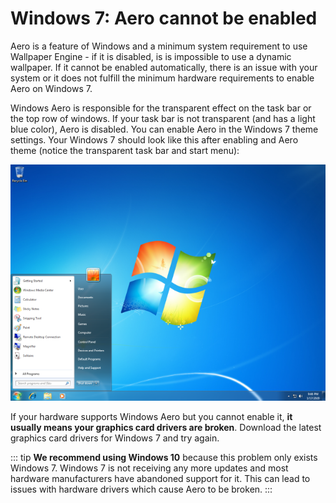# Windows 7: Aero cannot be enabled

Aero is a feature of Windows and a minimum system requirement to use Wallpaper Engine - if it is disabled, is is impossible to use a dynamic wallpaper. If it cannot be enabled automatically, there is an issue with your system or it does not fulfill the minimum hardware requirements to enable Aero on Windows 7.

Windows Aero is responsible for the transparent effect on the task bar or the top row of windows. If your task bar is not transparent (and has a light blue color), Aero is disabled. You can enable Aero in the Windows 7 theme settings. Your Windows 7 should look like this after enabling and Aero theme (notice the transparent task bar and start menu):

![Windows 7 with Aero](./w7.png)

If your hardware supports Windows Aero but you cannot enable it, **it usually means your graphics card drivers are broken**. Download the latest graphics card drivers for Windows 7 and try again.

::: tip **We recommend using Windows 10** because this problem only exists Windows 7. Windows 7 is not receiving any more updates and most hardware manufacturers have abandoned support for it. This can lead to issues with hardware drivers which cause Aero to be broken. :::
